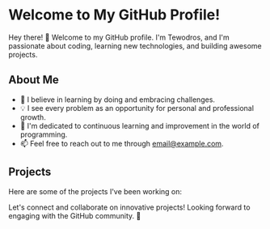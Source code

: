 <!-- # [![TypingSVG](https://readme-typing-svg.demolab.com?lines=Hey!+You+Are+Welcome+To+My+Profile;My+Name+Is+TEWODROS;I+Learn+By+Doing;Embracing + challenges + is + my + motto;I + believe + that + each + problem + is + an + opportunity;for + personal + and + professional + growth + on + the + path + to + success.)](https://git.io/typing-svg)

### Hi there 👋, I'm Tewodros Software Engineering student at ALX from Ethiopia</h1>
<h3 align="center">Embracing challenges is my motto, as I believe that each problem is an opportunity for personal and professional growth on the path to success.</h3>

**Gebretewodros73/Gebretewodros73** is a ✨ _special_ ✨ repository because its `README.md` (this file) appears on your GitHub profile.

Here are some ideas to get you started:

- 🔭 I’m currently working on ...
- 🌱 I’m currently learning ...
- 👯 I’m looking to collaborate on ...
- 🤔 I’m looking for help with ...
- 💬 Ask me about ...
- 📫 How to reach me: ...
- 😄 Pronouns: ...
- ⚡ Fun fact: ...
-->
# Welcome to My GitHub Profile!

Hey there! 👋 Welcome to my GitHub profile. I'm Tewodros, and I'm passionate about coding, learning new technologies, and building awesome projects.

## About Me

- 🌱 I believe in learning by doing and embracing challenges.
- 💡 I see every problem as an opportunity for personal and professional growth.
- 🚀 I'm dedicated to continuous learning and improvement in the world of programming.
- 📫 Feel free to reach out to me through [email@example.com](mailto:email@example.com).

## Projects

Here are some of the projects I've been working on:
<!--
- [Project 1](https://github.com/your-username/project-1): Brief description of the project.
- [Project 2](https://github.com/your-username/project-2): Brief description of the project.
- [Project 3](https://github.com/your-username/project-3): Brief description of the project.

Feel free to explore my repositories to discover more exciting projects!

## Skills

- Programming languages: Python, JavaScript, Java
- Web development: HTML, CSS, JavaScript, React
- Databases: MySQL, MongoDB
- Version control: Git, GitHub

## Contributions and Collaborations

I'm open to collaborations and contributing to exciting projects. If you have any interesting projects or ideas, let's connect and work together!

## Connect with Me

- LinkedIn: [Your LinkedIn Profile](https://www.linkedin.com/in/your-profile)
- Twitter: [@your_twitter_handle](https://twitter.com/your_twitter_handle)
- Personal Website: [https://www.yourwebsite.com](https://www.yourwebsite.com)
-->
Let's connect and collaborate on innovative projects! Looking forward to engaging with the GitHub community. 🌟


